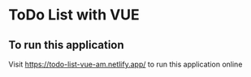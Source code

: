 # ToDo List with VUE

## To run this application

Visit https://todo-list-vue-am.netlify.app/ to run this application online
